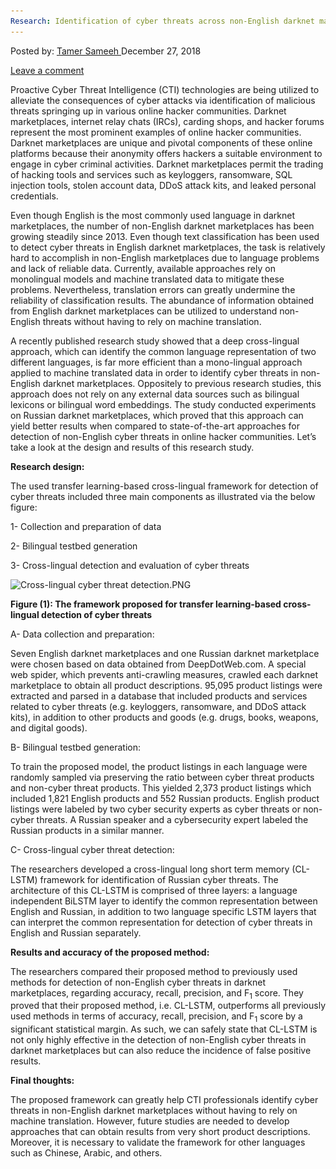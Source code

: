 ```yaml
---
Research: Identification of cyber threats across non-English darknet marketplaces
---
```

<article class="post-listing post-27721 post type-post status-publish format-standard has-post-thumbnail hentry 
tag-cyber tag-darknet tag-identification tag-marketplaces tag-nonenglish tag-research tag-threats">
<div class="post-inner">
<span>Posted by: <a href="https://www.deepdotweb.com/author/tamersameeh/" title="">Tamer Sameeh </a></span>
<span>December 27, 2018</span>

<span><a href="https://www.deepdotweb.com/2018/12/27/research-identification-of-cyber-threats-across-non-english-darknet-marketplaces/#respond">Leave a comment</a></span>


<p>Proactive Cyber Threat Intelligence (CTI) technologies are being utilized to alleviate the consequences of cyber attacks via identification of malicious threats springing up in various online hacker communities. Darknet marketplaces, internet relay chats (IRCs), carding shops, and hacker forums represent the most prominent examples of online hacker communities. Darknet marketplaces are unique and pivotal components of these online platforms because their anonymity offers hackers a suitable environment to engage in cyber criminal activities. Darknet marketplaces permit the trading of hacking tools and services such as keyloggers, ransomware, SQL injection tools, stolen account data, DDoS attack kits, and leaked personal credentials.</p>
<p>Even though English is the most commonly used language in darknet marketplaces, the number of non-English darknet marketplaces has been growing steadily since 2013. Even though text classification has been used to detect cyber threats in English darknet marketplaces, the task is relatively hard to accomplish in non-English marketplaces due to language problems and lack of reliable data. Currently, available approaches rely on monolingual models and machine translated data to mitigate these problems. Nevertheless, translation errors can greatly undermine the reliability of classification results. The abundance of information obtained from English darknet marketplaces can be utilized to understand non-English threats without having to rely on machine translation.</p>
<p>A recently published research study showed that a deep cross-lingual approach, which can identify the common language representation of two different languages, is far more efficient than a mono-lingual approach applied to machine translated data in order to identify cyber threats in non-English darknet marketplaces. Oppositely to previous research studies, this approach does not rely on any external data sources such as bilingual lexicons or bilingual word embeddings. The study conducted experiments on Russian darknet marketplaces, which proved that this approach can yield better results when compared to state-of-the-art approaches for detection of non-English cyber threats in online hacker communities. Let&#8217;s take a look at the design and results of this research study.</p>
<p><strong>Research design:</strong></p>
<p>The used transfer learning-based cross-lingual framework for detection of cyber threats included three main components as illustrated via the below figure:</p>
<p>1- Collection and preparation of data</p>
<p>2- Bilingual testbed generation</p>
<p>3- Cross-lingual detection and evaluation of cyber threats</p>
<p><img class="wp-image-27724" src="/imgs/2018/12/cross-lingual-cyber-threat-detection-png.png" alt="Cross-lingual cyber threat detection.PNG" srcset="/imgs/2018/12/cross-lingual-cyber-threat-detection-png.png 711w, /imgs/2018/12/cross-lingual-cyber-threat-detection-png-300x155.png 300w" sizes="(max-width: 711px) 100vw, 711px" /></p>
<p><strong>Figure (1): The framework proposed for transfer learning-based cross-lingual detection of cyber threats</strong></p>
<p>A- Data collection and preparation:</p>
<p>Seven English darknet marketplaces and one Russian darknet marketplace were chosen based on data obtained from DeepDotWeb.com. A special web spider, which prevents anti-crawling measures, crawled each darknet marketplace to obtain all product descriptions. 95,095 product listings were extracted and parsed in a database that included products and services related to cyber threats (e.g. keyloggers, ransomware, and DDoS attack kits), in addition to other products and goods (e.g. drugs, books, weapons, and digital goods).</p>
<p>B- Bilingual testbed generation:</p>
<p>To train the proposed model, the product listings in each language were randomly sampled via preserving the ratio between cyber threat products and non-cyber threat products. This yielded 2,373 product listings which included 1,821 English products and 552 Russian products. English product listings were labeled by two cyber security experts as cyber threats or non-cyber threats. A Russian speaker and a cybersecurity expert labeled the Russian products in a similar manner.</p>
<p>C- Cross-lingual cyber threat detection:</p>
<p>The researchers developed a cross-lingual long short term memory (CL-LSTM) framework for identification of Russian cyber threats. The architecture of this CL-LSTM is comprised of three layers: a language independent BiLSTM layer to identify the common representation between English and Russian, in addition to two language specific LSTM layers that can interpret the common representation for detection of cyber threats in English and Russian separately.</p>
<p><strong>Results and accuracy of the proposed method:</strong></p>
<p>The researchers compared their proposed method to previously used methods for detection of non-English cyber threats in darknet marketplaces, regarding accuracy, recall, precision, and F<sub>1</sub> score. They proved that their proposed method, i.e. CL-LSTM, outperforms all previously used methods in terms of accuracy, recall, precision, and F<sub>1</sub> score by a significant statistical margin. As such, we can safely state that CL-LSTM is not only highly effective in the detection of non-English cyber threats in darknet marketplaces but can also reduce the incidence of false positive results.</p>
<p><strong>Final thoughts:</strong></p>
<p>The proposed framework can greatly help CTI professionals identify cyber threats in non-English darknet marketplaces without having to rely on machine translation. However, future studies are needed to develop approaches that can obtain results from very short product descriptions. Moreover, it is necessary to validate the framework for other languages such as Chinese, Arabic, and others.</p>
</div>
<span style="display:none"><a href="https://www.deepdotweb.com/tag/cyber/" rel="tag">cyber</a> <a href="https://www.deepdotweb.com/tag/darknet/" rel="tag">darknet</a> <a href="https://www.deepdotweb.com/tag/identification/" rel="tag">identification</a> <a href="https://www.deepdotweb.com/tag/marketplaces/" rel="tag">marketplaces</a> <a href="https://www.deepdotweb.com/tag/nonenglish/" rel="tag">nonenglish</a> <a href="https://www.deepdotweb.com/tag/research/" rel="tag">research</a> <a href="https://www.deepdotweb.com/tag/threats/" rel="tag">threats</a></span> <span style="display:none" class="updated">2018-12-27<a href="https://www.deepdotweb.com/author/tamersameeh/" title="Posts by Tamer Sameeh" rel="author">Tamer Sameeh</a></strong></div>
</div>
</article>

